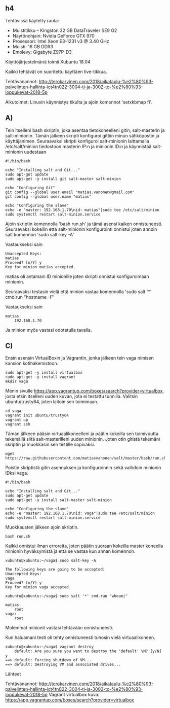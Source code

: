 ## h4

Tehtävissä käytetty rauta:

- Muistitikku – Kingston 32 GB DataTraveler SE9 G2
- Näytönohjain: Nvidia GeForce GTX 970
- Prosessori: Intel Xeon E3-1231 v3 @ 3.40 GHz
- Muisti: 16 GB DDR3
- Emolevy: Gigabyte Z97P-D3

Käyttöjärjestelmänä toimii Xubuntu 18.04

Kaikki tehtävät on suoritettu käyttäen live-tikkua.

Tehtävänannot: http://terokarvinen.com/2018/aikataulu-%e2%80%93-palvelinten-hallinta-ict4tn022-3004-ti-ja-3002-to-%e2%80%93-loppukevat-2018-5p

Alkutoimet: Linuxin käynnistys tikulta ja ajoin komennot 'setxkbmap fi'.

## A)

Tein itselleni bash skriptin, joka asentaa tietokoneelleni gitin, salt-masterin ja salt-minionin. Tämän jälkeen skripti konfiguroi gittiin minun sähköpostin ja käyttäjänimen. Seuraavaksi skripti konfiguroi salt-minionin laittamalla /etc/salt/minion tiedostoon masterin IP:n ja minionin ID:n ja käynnistää salt-minionin uudestaan

	#!/bin/bash

	echo "Installing salt and Git..."
	sudo apt-get update
	sudo apt-get -y install git salt-master salt-minion

	echo "Configuring Git"
	git config --global user.email "matias.vanonen@gmail.com"
	git config --global user.name "matias"

	echo "Configuring the slave"
	echo -e "master: 192.168.1.70\nid: matias"|sudo tee /etc/salt/minion
	sudo systemctl restart salt-minion.service

Ajoin skriptin komennolla 'bash run.sh' ja tämä asensi kaiken onnistuneesti. Seuraavaksi kokeilin että salt-minionin konfigurointi onnistui joten annoin salt komennon 'sudo salt-key -A' 

Vastaukseksi sain

	Unaccepted Keys:
	matias
	Proceed? [n/Y] y
	Key for minion matias accepted.

matias oli antamani ID minionille joten skripti onnistui konfiguroimaan minionin.

Seuraavaksi testasin vielä että minion vastaa komennolla 'sudo salt '*' cmd.run "hostname -I"'

Vastaukseksi sain

	matias:
	    192.168.1.70

Ja minion myös vastasi odotetulla tavalla.


## C)

Ensin asensin VirtualBoxin ja Vagrantin, jonka jälkeen tein vaga nimisen kansion kotihakemistoon.

	sudo apt-get -y install virtualbox
	sudo apt-get -y install vagrant
	mkdir vaga

Menin sivulle https://app.vagrantup.com/boxes/search?provider=virtualbox, josta etsin itselleni uuden kuvan, jota ei testattu tunnilla. Valitsin ubuntu/trusty64, joten laitoin sen toimimaan.

	cd vaga
	vagrant init ubuntu/trusty64
	vagrant up
	vagrant ssh

Tämän jälkeen pääsin virtuaalikoneelleni ja päätin kokeilla sen toimivuutta tekemällä siitä salt-masterilleni uuden minionin. Joten otin gitistä tekemäni skriptin ja muokkasin sen testille sopivaksi.

	wget https://raw.githubusercontent.com/matiasvanonen/salt/master/bash/run.sh

Poistin skriptistä gitin asennuksen ja konfiguroinnin sekä vaihdoin minionin IDksi vaga.

	#!/bin/bash

	echo "Installing salt and Git..."
	sudo apt-get update
	sudo apt-get -y install salt-master salt-minion

	echo "Configuring the slave"
	echo -e "master: 192.168.1.70\nid: vaga"|sudo tee /etc/salt/minion
	sudo systemctl restart salt-minion.service

Muokkausten jälkeen ajoin skriptin.

	bash run.sh

Kaikki onnistui ilman erroreita, joten päätin suoraan kokeilla master koneella minionin hyväksymistä ja että se vastaa kun annan komennon.

	
	xubuntu@xubuntu:~/vaga$ sudo salt-key -A

	The following keys are going to be accepted:
	Unaccepted Keys:
	vaga
	Proceed? [n/Y] y
	Key for minion vaga accepted.

	xubuntu@xubuntu:~/vaga$ sudo salt '*' cmd.run "whoami"

	matias:
	    root
	vaga:
	    root
	
Molemmat minionit vastasi tehtävään onnistuneesti.

Kun haluamani testi oli tehty onnistuneesti tuhosin vielä virtuaalikoneen.

	xubuntu@xubuntu:~/vaga$ vagrant destroy
	    default: Are you sure you want to destroy the 'default' VM? [y/N] y
	==> default: Forcing shutdown of VM...
	==> default: Destroying VM and associated drives...


Lähteet

Tehtävänannot: http://terokarvinen.com/2018/aikataulu-%e2%80%93-palvelinten-hallinta-ict4tn022-3004-ti-ja-3002-to-%e2%80%93-loppukevat-2018-5p
Vagrant virtualbox kuva: https://app.vagrantup.com/boxes/search?provider=virtualbox
